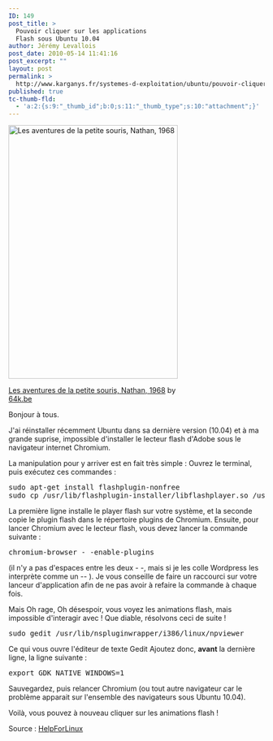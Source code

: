 ```yaml
---
ID: 149
post_title: >
  Pouvoir cliquer sur les applications
  Flash sous Ubuntu 10.04
author: Jérémy Levallois
post_date: 2010-05-14 11:41:16
post_excerpt: ""
layout: post
permalink: >
  http://www.karganys.fr/systemes-d-exploitation/ubuntu/pouvoir-cliquer-sur-les-applications-flash-sous-ubuntu-10-04/
published: true
tc-thumb-fld:
  - 'a:2:{s:9:"_thumb_id";b:0;s:11:"_thumb_type";s:10:"attachment";}'
---
```

<div class="wp-caption alignnone" style="width: 343px;"><a href="http://www.flickr.com/photos/64k/4551717056/"><img alt="Les aventures de la petite souris, Nathan, 1968" src="http://farm5.static.flickr.com/4033/4551717056_ec1d595df9.jpg" title="Les aventures de la petite souris, Nathan, 1968" width="333" height="500" /></a><p class="wp-caption-text"><a href="http://www.flickr.com/photos/64k/4551717056/">Les aventures de la petite souris, Nathan, 1968</a> by <a href="http://www.flickr.com/photos/64k/">64k.be</a></p></div>

Bonjour à tous.

J'ai réinstaller récemment Ubuntu dans sa dernière version (10.04) et à ma grande suprise, impossible d'installer le lecteur flash d'Adobe sous le navigateur internet Chromium.

La manipulation pour y arriver est en fait très simple :
Ouvrez le terminal, puis exécutez ces commandes :
<pre lang="sh">sudo apt-get install flashplugin-nonfree
sudo cp /usr/lib/flashplugin-installer/libflashplayer.so /usr/lib/chromium-browser/plugins/</pre>
La première ligne installe le player flash sur votre système, et la seconde copie le plugin flash dans le répertoire plugins de Chromium.
Ensuite, pour lancer Chromium avec le lecteur flash, vous devez lancer la commande suivante :
<pre lang="sh">chromium-browser - -enable-plugins</pre>
(il n'y a pas d'espaces entre les deux - -, mais si je les colle Wordpress les interprète comme un -- ).
Je vous conseille de faire un raccourci sur votre lanceur d'application afin de ne pas avoir à refaire la commande à chaque fois.

Mais Oh rage, Oh désespoir, vous voyez les animations flash, mais impossible d'interagir avec !
Que diable, résolvons ceci de suite !

<pre lang="sh">sudo gedit /usr/lib/nspluginwrapper/i386/linux/npviewer</pre>
Ce qui vous ouvre l'éditeur de texte Gedit
Ajoutez donc, <strong>avant</strong> la dernière ligne, la ligne suivante :
<pre lang="sh">export GDK_NATIVE_WINDOWS=1</pre>
Sauvegardez, puis relancer Chromium (ou tout autre navigateur car le problème apparait sur l'ensemble des navigateurs sous Ubuntu 10.04).

Voilà, vous pouvez à nouveau cliquer sur les animations flash !

Source : <a href="http://helpforlinux.blogspot.com/2009/11/i-cannot-click-on-flash-in-ubuntu.html" target="_blank">HelpForLinux</a>
